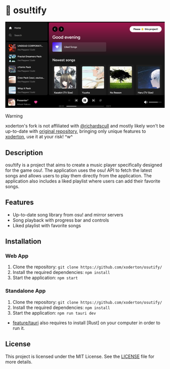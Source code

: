 # 🎵 osu!tify

![Preview](preview.png)

>[!WARNING]
>xoderton's fork is not affiliated with [@richardscull](https://github.com/richardscull/) and mostly likely won't be up-to-date with [original repository](https://github.com/richardscull/osutify/), bringing only unique features to [xoderton](https://github.com/xoderton/), use it at your risk! ^w^

## Description

osu!tify is a project that aims to create a music player specifically designed for the game osu!. The application uses the osu! API to fetch the latest songs and allows users to play them directly from the application. The application also includes a liked playlist where users can add their favorite songs.

## Features

- Up-to-date song library from osu! and mirror servers
- Song playback with progress bar and controls
- Liked playlist with favorite songs

## Installation

### Web App

1. Clone the repository: `git clone https://github.com/xoderton/osutify/`
2. Install the required dependencies: `npm install`
3. Start the application: `npm start`

### Standalone App

1. Clone the repository: `git clone https://github.com/xoderton/osutify/`
2. Install the required dependencies: `npm install`
3. Start the application: `npm run tauri dev`

- [feature/tauri](https://github.com/xoderton/osutify/tree/feature/tauri/) also requires to install [Rust] on your computer in order to run it.

## License

This project is licensed under the MIT License. See the [LICENSE](LICENSE) file for more details.
